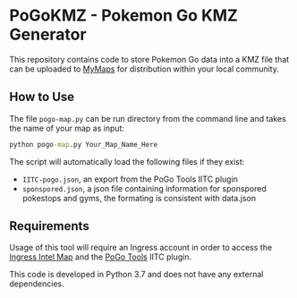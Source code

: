 # PoGoKMZ - Pokemon Go KMZ Generator

This repository contains code to store Pokemon Go data into a KMZ file that can be uploaded to [MyMaps](https://mymaps.google.com) for distribution within your local community.

## How to Use

The file `pogo-map.py` can be run directory from the command line and takes the name of your map as input:

```cmd
python pogo-map.py Your_Map_Name_Here
```

The script will automatically load the following files if they exist:

- `IITC-pogo.json`, an export from the PoGo Tools IITC plugin
- `sponspored.json`, a json file containing information for sponspored pokestops and gyms, the formating is consistent with data.json

## Requirements

Usage of this tool will require an Ingress account in order to access the [Ingress Intel Map](https://intel.ingress.com/intel) and the [PoGo Tools](https://gitlab.com/AlfonsoML/pogo-s2/) IITC plugin.

This code is developed in Python 3.7 and does not have any external dependencies.
